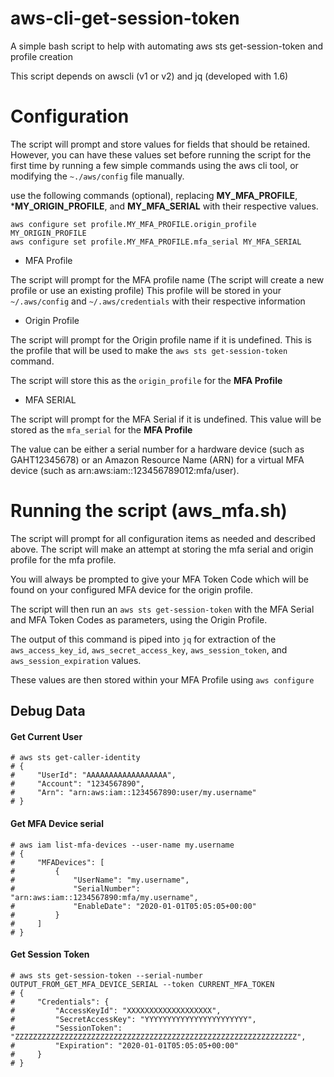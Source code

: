 # aws-cli-get-session-token
A simple bash script to help with automating aws sts get-session-token and profile creation

This script depends on awscli (v1 or v2) and jq (developed with 1.6)

# Configuration

The script will prompt and store values for fields that should be retained. However, you can have these values set before running the script for the first time by running a few simple commands using the aws cli tool, or modifying the `~./aws/config` file manually.

use the following commands (optional), replacing **MY_MFA_PROFILE**, ***MY_ORIGIN_PROFILE**, and **MY_MFA_SERIAL** with their respective values.

```
aws configure set profile.MY_MFA_PROFILE.origin_profile MY_ORIGIN_PROFILE
aws configure set profile.MY_MFA_PROFILE.mfa_serial MY_MFA_SERIAL
```

- MFA Profile

The script will prompt for the MFA profile name (The script will create a new profile or use an existing profile)
This profile will be stored in your `~/.aws/config` and `~/.aws/credentials` with their respective information

- Origin Profile

The script will prompt for the Origin profile name if it is undefined. This is the profile that will be used to make the `aws sts get-session-token` command.

The script will store this as the `origin_profile` for the **MFA Profile**

- MFA SERIAL

The script will prompt for the MFA Serial if it is undefined. This value will be stored as the `mfa_serial` for the **MFA Profile**

The value can be either a serial number for a hardware device (such as GAHT12345678) or an Amazon Resource Name (ARN) for a virtual MFA device (such as arn:aws:iam::123456789012:mfa/user).

# Running the script (aws_mfa.sh)

The script will prompt for all configuration items as needed and described above. The script will make an attempt at storing the mfa serial and origin profile for the mfa profile.

You will always be prompted to give your MFA Token Code which will be found on your configured MFA device for the origin profile.

The script will then run an `aws sts get-session-token` with the MFA Serial and MFA Token Codes as parameters, using the Origin Profile.

The output of this command is piped into `jq` for extraction of the `aws_access_key_id`, `aws_secret_access_key`, `aws_session_token`, and `aws_session_expiration` values.

These values are then stored within your MFA Profile using `aws configure`

## Debug Data

#### Get Current User

```
# aws sts get-caller-identity
# {
#     "UserId": "AAAAAAAAAAAAAAAAAA",
#     "Account": "1234567890",
#     "Arn": "arn:aws:iam::1234567890:user/my.username"
# }
```

#### Get MFA Device serial

```
# aws iam list-mfa-devices --user-name my.username
# {
#     "MFADevices": [
#         {
#             "UserName": "my.username",
#             "SerialNumber": "arn:aws:iam::1234567890:mfa/my.username",
#             "EnableDate": "2020-01-01T05:05:05+00:00"
#         }
#     ]
# }
```

#### Get Session Token

```
# aws sts get-session-token --serial-number OUTPUT_FROM_GET_MFA_DEVICE_SERIAL --token CURRENT_MFA_TOKEN
# {
#     "Credentials": {
#         "AccessKeyId": "XXXXXXXXXXXXXXXXXXX",
#         "SecretAccessKey": "YYYYYYYYYYYYYYYYYYYYYYY",
#         "SessionToken": "ZZZZZZZZZZZZZZZZZZZZZZZZZZZZZZZZZZZZZZZZZZZZZZZZZZZZZZZZZZZZZZZ",
#         "Expiration": "2020-01-01T05:05:05+00:00"
#     }
# }
```

